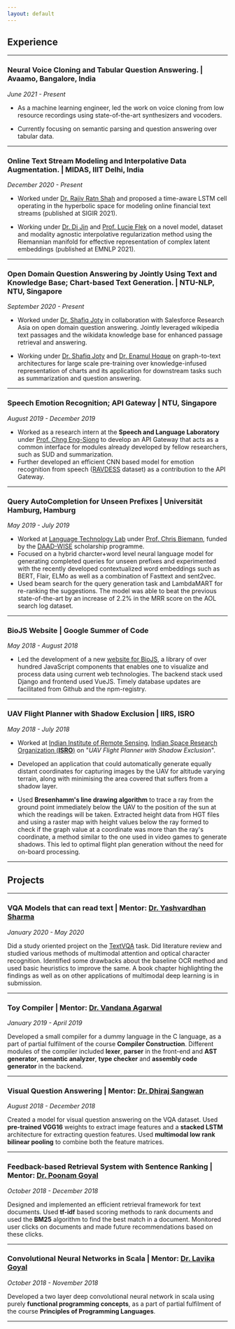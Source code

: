 ```yaml
---
layout: default
---
```


## Experience 

---

### **Neural Voice Cloning and Tabular Question Answering. | Avaamo, Bangalore, India**

*June 2021 - Present*

- As a machine learning engineer, led the work on voice cloning from low resource recordings using state-of-the-art synthesizers and vocoders.  

- Currently focusing on semantic parsing and question answering over tabular data.

---

### **Online Text Stream Modeling and Interpolative Data Augmentation. | MIDAS, IIIT Delhi, India**

*December 2020 - Present*

- Worked under [Dr. Rajiv Ratn Shah](https://www.iiitd.ac.in/rajivratn) and proposed a time-aware LSTM cell operating in the hyperbolic space for modeling online financial text streams (published at SIGIR 2021).  

- Working under [Dr. Di Jin](https://www.linkedin.com/in/jindi11/en) and [Prof. Lucie Flek](https://lucieflek.github.io/) on a novel model, dataset and modality agnostic interpolative regularization method using the Riemannian manifold for effective representation of complex latent embeddings (published at EMNLP 2021).

---

### **Open Domain Question Answering by Jointly Using Text and Knowledge Base; Chart-based Text Generation. | NTU-NLP, NTU, Singapore**

*September 2020 - Present*

- Worked under [Dr. Shafiq Joty](https://raihanjoty.github.io/) in collaboration with Salesforce Research Asia on open domain question answering. Jointly leveraged wikipedia text passages and the wikidata knowledge base for enhanced passage retrieval and answering.  

- Working under [Dr. Shafiq Joty](https://raihanjoty.github.io/) and [Dr. Enamul Hoque](https://www.yorku.ca/enamulh/) on graph-to-text architectures for large scale pre-training over knowledge-infused representation of charts and its application for downstream tasks such as summarization and question answering.

---

### **Speech Emotion Recognition; API Gateway | NTU, Singapore**

*August 2019 - December 2019*

- Worked as a research intern at the **Speech and Language Laboratory** under [Prof. Chng Eng-Siong](https://www.ntu.edu.sg/home/aseschng/) to develop an API Gateway that acts as a common interface for modules already developed by fellow researchers, such as SUD and summarization. 
- Further developed an efficient CNN based model for emotion recognition from speech ([RAVDESS](https://zenodo.org/record/1188976#.Xfz4G9YzbRY) dataset) as a contribution to the API Gateway.

---

### **Query AutoCompletion for Unseen Prefixes | Universität Hamburg, Hamburg**

*May 2019 - July 2019*

- Worked at [Language Technology Lab](https://www.inf.uni-hamburg.de/en/inst/ab/lt/home.html) under [Prof. Chris Biemann](https://www.inf.uni-hamburg.de/en/inst/ab/lt/people/chris-biemann.html), funded by the [DAAD-WISE](https://www.daad.de/deutschland/stipendium/datenbank/en/21148-scholarship-database/?daad=1&detail=50015295&origin=4&page=1&q=wise&status=1&subjectGrps=) scholarship programme. 
- Focused on a hybrid charcter+word level neural language model for generating completed queries for unseen prefixes and experimented with the recently developed contextualized word embeddings such as BERT, Flair, ELMo as well as a combination of Fasttext and sent2vec.
- Used beam search for the query generation task and LambdaMART for re-ranking the suggestions. The model was able to beat the previous state-of-the-art by an increase of 2.2% in the MRR score on the AOL search log dataset.

---

### **BioJS Website | Google Summer of Code**

*May 2018 - August 2018*

- Led the development of a new [website for BioJS](https://en.wikipedia.org/wiki/BioJS), a library of over hundred JavaScript components that enables one to visualize and process data using current web technologies. The backend stack used Django and frontend used VueJS. Timely database updates are facilitated from Github and the npm-registry.

---

### **UAV Flight Planner with Shadow Exclusion | IIRS, ISRO**

*May 2018 - July 2018*

- Worked at [Indian Institute of Remote Sensing](http://www.iirs.gov.in/), [Indian Space Research 
Organization (**ISRO**)](http://www.isro.gov.in/) on "*UAV Flight Planner with Shadow Exclusion*". 
- Developed an application that could automatically generate equally distant coordinates for capturing images by the UAV for altitude varying terrain, along with minimising the area covered that suffers from a shadow layer.

- Used **Bresenhamm's line drawing algorithm** to trace a ray from the ground point immediately below the UAV to the position of the sun at which the readings will be taken. Extracted height data from HGT files and using a raster map with height values below the ray formed to check if the graph value at a coordinate was more than the ray's coordinate, a method similar to the one used in video games to generate shadows. This led to optimal flight plan generation without the need for on-board processing.

---

## Projects

---
 
### **VQA Models that can read text | Mentor: [Dr. Yashvardhan Sharma](https://www.bits-pilani.ac.in/pilani/yash/profile)**

*January 2020 - May 2020*

Did a study oriented project on the [TextVQA](https://textvqa.org/) task. Did literature review and studied various methods of multimodal attention and optical character recognition. Identified some drawbacks about the baseline OCR method and used basic heuristics to improve the same. A book chapter highlighting the findings as well as on other applications of multimodal deep learning is in submission.


---
 
### **Toy Compiler | Mentor: [Dr. Vandana Agarwal](https://universe.bits-pilani.ac.in/pilani/vandana/profile)**

*January 2019 - April 2019*

Developed a small compiler for a dummy language in the C language, as a part of partial fulfilment of the course **Compiler Construction**. Different modules of the compiler included **lexer**, **parser** in the front-end and **AST generator**, **semantic analyzer**, **type checker** and **assembly code generator** in the backend.

---

### **Visual Question Answering | Mentor: [Dr. Dhiraj Sangwan](https://www.ceeri.res.in/profiles/dhiraj-sangwan/)**

*August 2018 - December 2018*

Created a model for visual question answering on the VQA dataset. Used **pre-trained VGG16** weights to extract image features and a **stacked LSTM** architecture for extracting question features. Used **multimodal low rank bilinear pooling** to combine both the feature matrices.

---

### **Feedback-based Retrieval System with Sentence Ranking | Mentor: [Dr. Poonam Goyal](https://www.bits-pilani.ac.in/pilani/poonam/Profile)**

*October 2018 - December 2018*

Designed and implemented an efficient retrieval framework for text documents. Used **tf-idf** based scoring methods to rank documents and used the **BM25** algorithm to find the best match in a document. Monitored user clicks on documents and made future recommendations based on these clicks. 

---

### **Convolutional Neural Networks in Scala | Mentor: [Dr. Lavika Goyal](https://www.bits-pilani.ac.in/pilani/lavikagoel/profile)**

*October 2018 - November 2018*

Developed a two layer deep convolutional neural network in scala using purely **functional programming concepts**, as a part of partial fulfilment of the course **Principles of Programming Languages**.

---
